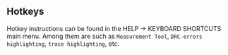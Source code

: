 ## Hotkeys

Hotkey instructions can be found in the HELP -> KEYBOARD SHORTCUTS main menu. Among them are such as `Measurement Tool`, `DRC-errors highlighting`, `trace highlighting`, etc.

